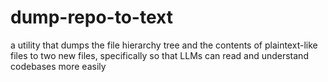 # dump-repo-to-text
 a utility that dumps the file hierarchy tree and the contents of plaintext-like files to two new files, specifically so that LLMs can read and understand codebases more easily
